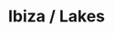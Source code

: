 ---
ee_id: '4354'
site: '1'
type: '2'
long_id: 2016-034 Ibiza / Lakes
url: 2016-034-ibiza-lakes
year: '2016'
medium: 1920x1080 H.264/MPEG-4 Part 10 looped digital file (from 11 lossless TIFS),
  media player, 65–75” flatscreen, armature, various cables
commission:
add_credit:
dims: Dimensions variable
pitch:
ps:
live_url:
related:
title: Ibiza / Lakes
youtube:
imgs: ibiza-lakes-2016-034-full-database-JH.jpg
subheading:
year2: '2016'
download:
add_credits:
related_code:
! '':
layout: things-i-made
---